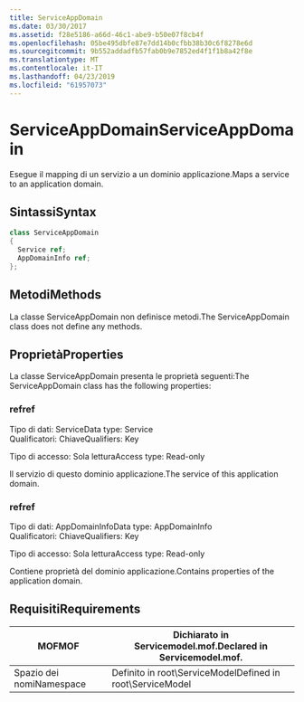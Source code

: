 ```yaml
---
title: ServiceAppDomain
ms.date: 03/30/2017
ms.assetid: f28e5186-a66d-46c1-abe9-b50e07f8cb4f
ms.openlocfilehash: 05be495dbfe87e7dd14b0cfbb38b30c6f8278e6d
ms.sourcegitcommit: 9b552addadfb57fab0b9e7852ed4f1f1b8a42f8e
ms.translationtype: MT
ms.contentlocale: it-IT
ms.lasthandoff: 04/23/2019
ms.locfileid: "61957073"
---
```

# <a name="serviceappdomain"></a><span data-ttu-id="46922-102">ServiceAppDomain</span><span class="sxs-lookup"><span data-stu-id="46922-102">ServiceAppDomain</span></span>
<span data-ttu-id="46922-103">Esegue il mapping di un servizio a un dominio applicazione.</span><span class="sxs-lookup"><span data-stu-id="46922-103">Maps a service to an application domain.</span></span>  
  
## <a name="syntax"></a><span data-ttu-id="46922-104">Sintassi</span><span class="sxs-lookup"><span data-stu-id="46922-104">Syntax</span></span>  
  
```csharp
class ServiceAppDomain  
{  
  Service ref;  
  AppDomainInfo ref;  
};  
```  
  
## <a name="methods"></a><span data-ttu-id="46922-105">Metodi</span><span class="sxs-lookup"><span data-stu-id="46922-105">Methods</span></span>  
 <span data-ttu-id="46922-106">La classe ServiceAppDomain non definisce metodi.</span><span class="sxs-lookup"><span data-stu-id="46922-106">The ServiceAppDomain class does not define any methods.</span></span>  
  
## <a name="properties"></a><span data-ttu-id="46922-107">Proprietà</span><span class="sxs-lookup"><span data-stu-id="46922-107">Properties</span></span>  
 <span data-ttu-id="46922-108">La classe ServiceAppDomain presenta le proprietà seguenti:</span><span class="sxs-lookup"><span data-stu-id="46922-108">The ServiceAppDomain class has the following properties:</span></span>  
  
### <a name="ref"></a><span data-ttu-id="46922-109">ref</span><span class="sxs-lookup"><span data-stu-id="46922-109">ref</span></span>  
 <span data-ttu-id="46922-110">Tipo di dati: Service</span><span class="sxs-lookup"><span data-stu-id="46922-110">Data type: Service</span></span>  
<span data-ttu-id="46922-111">Qualificatori: Chiave</span><span class="sxs-lookup"><span data-stu-id="46922-111">Qualifiers: Key</span></span>  
  
 <span data-ttu-id="46922-112">Tipo di accesso: Sola lettura</span><span class="sxs-lookup"><span data-stu-id="46922-112">Access type: Read-only</span></span>  
  
 <span data-ttu-id="46922-113">Il servizio di questo dominio applicazione.</span><span class="sxs-lookup"><span data-stu-id="46922-113">The service of this application domain.</span></span>  
  
### <a name="ref"></a><span data-ttu-id="46922-114">ref</span><span class="sxs-lookup"><span data-stu-id="46922-114">ref</span></span>  
 <span data-ttu-id="46922-115">Tipo di dati: AppDomainInfo</span><span class="sxs-lookup"><span data-stu-id="46922-115">Data type: AppDomainInfo</span></span>  
<span data-ttu-id="46922-116">Qualificatori: Chiave</span><span class="sxs-lookup"><span data-stu-id="46922-116">Qualifiers: Key</span></span>  
  
 <span data-ttu-id="46922-117">Tipo di accesso: Sola lettura</span><span class="sxs-lookup"><span data-stu-id="46922-117">Access type: Read-only</span></span>  
  
 <span data-ttu-id="46922-118">Contiene proprietà del dominio applicazione.</span><span class="sxs-lookup"><span data-stu-id="46922-118">Contains properties of the application domain.</span></span>  
  
## <a name="requirements"></a><span data-ttu-id="46922-119">Requisiti</span><span class="sxs-lookup"><span data-stu-id="46922-119">Requirements</span></span>  
  
|<span data-ttu-id="46922-120">MOF</span><span class="sxs-lookup"><span data-stu-id="46922-120">MOF</span></span>|<span data-ttu-id="46922-121">Dichiarato in Servicemodel.mof.</span><span class="sxs-lookup"><span data-stu-id="46922-121">Declared in Servicemodel.mof.</span></span>|  
|---------|-----------------------------------|  
|<span data-ttu-id="46922-122">Spazio dei nomi</span><span class="sxs-lookup"><span data-stu-id="46922-122">Namespace</span></span>|<span data-ttu-id="46922-123">Definito in root\ServiceModel</span><span class="sxs-lookup"><span data-stu-id="46922-123">Defined in root\ServiceModel</span></span>|
